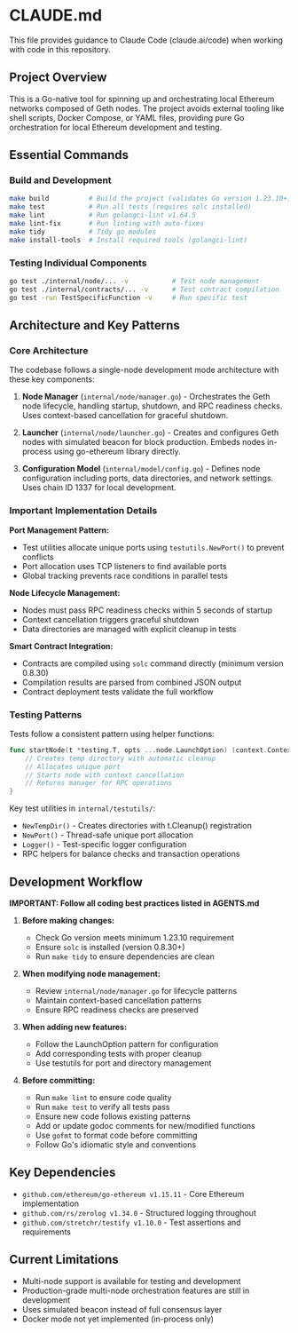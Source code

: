 # CLAUDE.md

This file provides guidance to Claude Code (claude.ai/code) when working with code in this repository.

## Project Overview

This is a Go-native tool for spinning up and orchestrating local Ethereum networks composed of Geth nodes. The project avoids external tooling like shell scripts, Docker Compose, or YAML files, providing pure Go orchestration for local Ethereum development and testing.

## Essential Commands

### Build and Development
```bash
make build          # Build the project (validates Go version 1.23.10+)
make test           # Run all tests (requires solc installed)
make lint           # Run golangci-lint v1.64.5
make lint-fix       # Run linting with auto-fixes
make tidy           # Tidy go modules
make install-tools  # Install required tools (golangci-lint)
```

### Testing Individual Components
```bash
go test ./internal/node/... -v           # Test node management
go test ./internal/contracts/... -v      # Test contract compilation
go test -run TestSpecificFunction -v     # Run specific test
```

## Architecture and Key Patterns

### Core Architecture
The codebase follows a single-node development mode architecture with these key components:

1. **Node Manager** (`internal/node/manager.go`) - Orchestrates the Geth node lifecycle, handling startup, shutdown, and RPC readiness checks. Uses context-based cancellation for graceful shutdown.

2. **Launcher** (`internal/node/launcher.go`) - Creates and configures Geth nodes with simulated beacon for block production. Embeds nodes in-process using go-ethereum library directly.

3. **Configuration Model** (`internal/model/config.go`) - Defines node configuration including ports, data directories, and network settings. Uses chain ID 1337 for local development.

### Important Implementation Details

**Port Management Pattern:**
- Test utilities allocate unique ports using `testutils.NewPort()` to prevent conflicts
- Port allocation uses TCP listeners to find available ports
- Global tracking prevents race conditions in parallel tests

**Node Lifecycle Management:**
- Nodes must pass RPC readiness checks within 5 seconds of startup
- Context cancellation triggers graceful shutdown
- Data directories are managed with explicit cleanup in tests

**Smart Contract Integration:**
- Contracts are compiled using `solc` command directly (minimum version 0.8.30)
- Compilation results are parsed from combined JSON output
- Contract deployment tests validate the full workflow

### Testing Patterns

Tests follow a consistent pattern using helper functions:
```go
func startNode(t *testing.T, opts ...node.LaunchOption) (context.Context, context.CancelFunc, *node.Manager) {
    // Creates temp directory with automatic cleanup
    // Allocates unique port
    // Starts node with context cancellation
    // Returns manager for RPC operations
}
```

Key test utilities in `internal/testutils/`:
- `NewTempDir()` - Creates directories with t.Cleanup() registration
- `NewPort()` - Thread-safe unique port allocation
- `Logger()` - Test-specific logger configuration
- RPC helpers for balance checks and transaction operations

## Development Workflow

**IMPORTANT: Follow all coding best practices listed in AGENTS.md**

1. **Before making changes:**
   - Check Go version meets minimum 1.23.10 requirement
   - Ensure `solc` is installed (version 0.8.30+)
   - Run `make tidy` to ensure dependencies are clean

2. **When modifying node management:**
   - Review `internal/node/manager.go` for lifecycle patterns
   - Maintain context-based cancellation patterns
   - Ensure RPC readiness checks are preserved

3. **When adding new features:**
   - Follow the LaunchOption pattern for configuration
   - Add corresponding tests with proper cleanup
   - Use testutils for port and directory management

4. **Before committing:**
   - Run `make lint` to ensure code quality
   - Run `make test` to verify all tests pass
   - Ensure new code follows existing patterns
   - Add or update godoc comments for new/modified functions
   - Use `gofmt` to format code before committing
   - Follow Go's idiomatic style and conventions

## Key Dependencies

- `github.com/ethereum/go-ethereum v1.15.11` - Core Ethereum implementation
- `github.com/rs/zerolog v1.34.0` - Structured logging throughout
- `github.com/stretchr/testify v1.10.0` - Test assertions and requirements

## Current Limitations

- Multi-node support is available for testing and development
- Production-grade multi-node orchestration features are still in development
- Uses simulated beacon instead of full consensus layer
- Docker mode not yet implemented (in-process only)